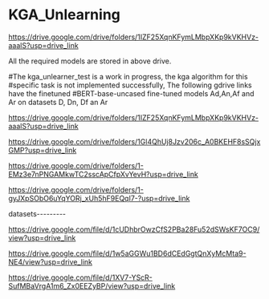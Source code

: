 # KGA_Unlearning

https://drive.google.com/drive/folders/1IZF25XqnKFymLMbpXKp9kVKHVz-aaalS?usp=drive_link

All the required models are stored in above drive.

#The kga_unlearner_test is a work in progress, the kga algorithm for this 
#specific task is not implemented successfully, The following gdrive links have the finetuned 
#BERT-base-uncased fine-tuned models Ad,An,Af and Ar on datasets D, Dn, Df an Ar

https://drive.google.com/drive/folders/1IZF25XqnKFymLMbpXKp9kVKHVz-aaalS?usp=drive_link

https://drive.google.com/drive/folders/1Gl4QhUj8Jzv206c_A0BKEHF8sSQjxGMP?usp=drive_link

https://drive.google.com/drive/folders/1-EMz3e7nPNGAMkwTC2sscApCfpXvYevH?usp=drive_link

https://drive.google.com/drive/folders/1-gyJXpSObO6uYqYORj_xUh5hF9EQqI7-?usp=drive_link

datasets---------

https://drive.google.com/file/d/1cUDhbrOwzCfS2PBa28Fu52dSWsKF7OC9/view?usp=drive_link

https://drive.google.com/file/d/1w5aGGWu1BD6dCEdGgtQnXyMcMta9-NE4/view?usp=drive_link

https://drive.google.com/file/d/1XV7-YScR-SufMBaVrgA1m6_Zx0EEZyBP/view?usp=drive_link

  
